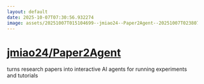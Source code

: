 ```yaml
---
layout: default
date: 2025-10-07T07:30:56.932274
image: assets/20251007T015104699--jmiao24--Paper2Agent--20251007T023807560--cropped.png
---
```


# [jmiao24/Paper2Agent](https://github.com/jmiao24/Paper2Agent)

turns research papers into interactive AI agents for running experiments and tutorials
